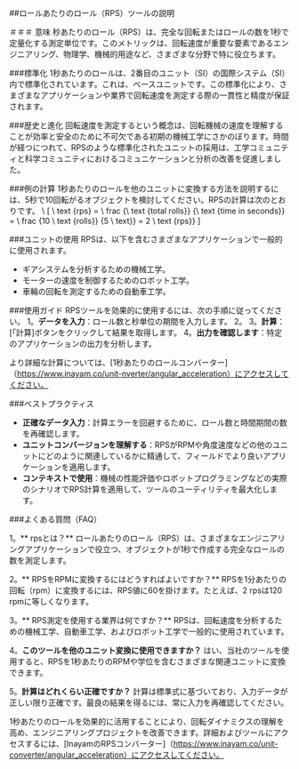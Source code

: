 ##ロールあたりのロール（RPS）ツールの説明

＃＃＃ 意味
秒あたりのロール（RPS）は、完全な回転またはロールの数を1秒で定量化する測定単位です。このメトリックは、回転速度が重要な要素であるエンジニアリング、物理学、機械的用途など、さまざまな分野で特に役立ちます。

###標準化
1秒あたりのロールは、2番目のユニット（SI）の国際システム（SI）内で標準化されています。これは、ベースユニットです。この標準化により、さまざまなアプリケーションや業界で回転速度を測定する際の一貫性と精度が保証されます。

###歴史と進化
回転速度を測定するという概念は、回転機械の速度を理解することが効率と安全のために不可欠である初期の機械工学にさかのぼります。時間が経つにつれて、RPSのような標準化されたユニットの採用は、工学コミュニティと科学コミュニティにおけるコミュニケーションと分析の改善を促進しました。

###例の計算
1秒あたりのロールを他のユニットに変換する方法を説明するには、5秒で10回転がるオブジェクトを検討してください。RPSの計算は次のとおりです。
\ [
\ text {rps} = \ frac {\ text {total rolls}} {\ text {time in seconds}} = \ frac {10 \ text {rolls}} {5 \ text}} = 2 \ text {rps}}
\]

###ユニットの使用
RPSは、以下を含むさまざまなアプリケーションで一般的に使用されます。
- ギアシステムを分析するための機械工学。
- モーターの速度を制御するためのロボット工学。
- 車輪の回転を測定するための自動車工学。

###使用ガイド
RPSツールを効果的に使用するには、次の手順に従ってください。
1。**データを入力**：ロール数と秒単位の期間を入力します。
2。
3。**計算**：[「計算]ボタンをクリックして結果を取得します。
4。**出力を確認します**：特定のアプリケーションの出力を分析します。

より詳細な計算については、[1秒あたりのロールコンバーター]（https://www.inayam.co/unit-nverter/angular_acceleration）にアクセスしてください。

###ベストプラクティス
-  **正確なデータ入力**：計算エラーを回避するために、ロール数と時間期間の数を再確認します。
-  **ユニットコンバージョンを理解する**：RPSがRPMや角度速度などの他のユニットにどのように関連しているかに精通して、フィールドでより良いアプリケーションを適用します。
-  **コンテキストで使用**：機械の性能評価やロボットプログラミングなどの実際のシナリオでRPS計算を適用して、ツールのユーティリティを最大化します。

###よくある質問（FAQ）

1。** rpsとは？**
ロールあたりのロール（RPS）は、さまざまなエンジニアリングアプリケーションで役立つ、オブジェクトが1秒で作成する完全なロールの数を測定します。

2。** RPSをRPMに変換するにはどうすればよいですか？**
RPSを1分あたりの回転（rpm）に変換するには、RPS値に60を掛けます。たとえば、2 rpsは120 rpmに等しくなります。

3。** RPS測定を使用する業界は何ですか？**
RPSは、回転速度を分析するための機械工学、自動車工学、およびロボット工学で一般的に使用されています。

4。**このツールを他のユニット変換に使用できますか？**
はい、当社のツールを使用すると、RPSを1秒あたりのRPMや学位を含むさまざまな関連ユニットに変換できます。

5。**計算はどれくらい正確ですか？**
計算は標準式に基づいており、入力データが正しい限り正確です。最良の結果を得るには、常に入力を再確認してください。

1秒あたりのロールを効果的に活用することにより、回転ダイナミクスの理解を高め、エンジニアリングプロジェクトを改善できます。詳細およびツールにアクセスするには、[InayamのRPSコンバーター]（https://www.inayam.co/unit-converter/angular_acceleration）にアクセスしてください。